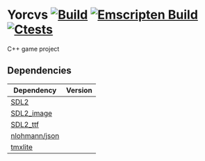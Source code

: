 # Yorcvs [![Build](https://github.com/Dantsz/Yorcvs/actions/workflows/cmake.yml/badge.svg)](https://github.com/Dantsz/Yorcvs/actions/workflows/cmake.yml) [![Emscripten Build](https://github.com/Dantsz/Yorcvs/actions/workflows/EmscriptenBuild.yml/badge.svg)](https://github.com/Dantsz/Yorcvs/actions/workflows/EmscriptenBuild.yml)[![Ctests](https://github.com/Dantsz/Yorcvs/actions/workflows/CTests.yml/badge.svg)](https://github.com/Dantsz/Yorcvs/actions/workflows/CTests.yml)
C++ game project
## Dependencies
|Dependency|Version|
--- |---
|[SDL2](https://www.libsdl.org/download-2.0.php)|
|[SDL2_image](https://www.libsdl.org/projects/SDL_image/)|
|[SDL2_ttf](https://www.libsdl.org/projects/SDL_ttf/)|
|[nlohmann/json](https://github.com/nlohmann/json)|
|[tmxlite](https://github.com/fallahn/tmxlite)|
